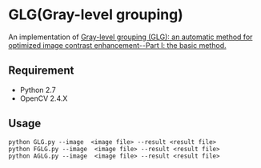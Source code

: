 # GLG(Gray-level grouping)
An implementation of [Gray-level grouping (GLG): an automatic method for optimized image contrast enhancement--Part I: the basic method.](https://www.imaging.utk.edu/publications/papers/2006/229_IEEE_IP1_08_06.pdf)</br>

## Requirement
* Python 2.7
* OpenCV 2.4.X
## Usage
```shell
python GLG.py --image  <image file> --result <result file>
python FGLG.py --image  <image file> --result <result file>
python AGLG.py --image  <image file> --result <result file>
```

